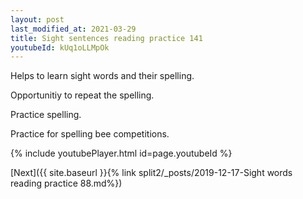 ```yaml
---
layout: post
last_modified_at: 2021-03-29
title: Sight sentences reading practice 141
youtubeId: kUq1oLLMpOk
---
```

 
 
Helps to learn sight words and their spelling.

Opportunitiy to repeat the spelling. 

Practice spelling. 
 
Practice for spelling bee competitions. 
 
{% include youtubePlayer.html id=page.youtubeId %}
 
 

[Next]({{ site.baseurl }}{% link  split2/_posts/2019-12-17-Sight words reading practice 88.md%})
 
